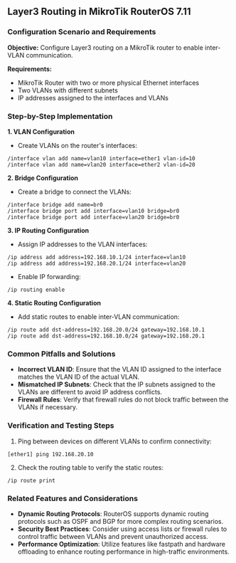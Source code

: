## Layer3 Routing in MikroTik RouterOS 7.11

### Configuration Scenario and Requirements

**Objective:** Configure Layer3 routing on a MikroTik router to enable inter-VLAN communication.

**Requirements:**

- MikroTik Router with two or more physical Ethernet interfaces
- Two VLANs with different subnets
- IP addresses assigned to the interfaces and VLANs

### Step-by-Step Implementation

**1. VLAN Configuration**

- Create VLANs on the router's interfaces:
```
/interface vlan add name=vlan10 interface=ether1 vlan-id=10
/interface vlan add name=vlan20 interface=ether2 vlan-id=20
```

**2. Bridge Configuration**

- Create a bridge to connect the VLANs:
```
/interface bridge add name=br0
/interface bridge port add interface=vlan10 bridge=br0
/interface bridge port add interface=vlan20 bridge=br0
```

**3. IP Routing Configuration**

- Assign IP addresses to the VLAN interfaces:
```
/ip address add address=192.168.10.1/24 interface=vlan10
/ip address add address=192.168.20.1/24 interface=vlan20
```

- Enable IP forwarding:
```
/ip routing enable
```

**4. Static Routing Configuration**

- Add static routes to enable inter-VLAN communication:
```
/ip route add dst-address=192.168.20.0/24 gateway=192.168.10.1
/ip route add dst-address=192.168.10.0/24 gateway=192.168.20.1
```

### Common Pitfalls and Solutions

- **Incorrect VLAN ID**: Ensure that the VLAN ID assigned to the interface matches the VLAN ID of the actual VLAN.
- **Mismatched IP Subnets**: Check that the IP subnets assigned to the VLANs are different to avoid IP address conflicts.
- **Firewall Rules**: Verify that firewall rules do not block traffic between the VLANs if necessary.

### Verification and Testing Steps

1. Ping between devices on different VLANs to confirm connectivity:
```
[ether1] ping 192.168.20.10
```

2. Check the routing table to verify the static routes:
```
/ip route print
```

### Related Features and Considerations

- **Dynamic Routing Protocols**: RouterOS supports dynamic routing protocols such as OSPF and BGP for more complex routing scenarios.
- **Security Best Practices**: Consider using access lists or firewall rules to control traffic between VLANs and prevent unauthorized access.
- **Performance Optimization**: Utilize features like fastpath and hardware offloading to enhance routing performance in high-traffic environments.
